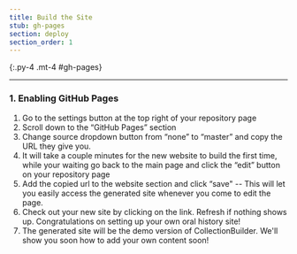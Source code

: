 ```yaml
---
title: Build the Site
stub: gh-pages
section: deploy
section_order: 1
---
```


{:.py-4 .mt-4 #gh-pages}
***
### 1. Enabling GitHub Pages

1. Go to the settings button at the top right of your repository page
2. Scroll down to the “GitHub Pages” section 
3. Change source dropdown button from “none” to “master” and copy the URL they give you.
4. It will take a couple minutes for the new website to build the first time, while your waiting go back to the main page and click the “edit” button on your repository page
5. Add the copied url to the website section and click “save" -- This will let you easily access the generated site whenever you come to edit the page.
6. Check out your new site by clicking on the link. Refresh if nothing shows up. Congratulations on setting up your own oral history site!
5. The generated site will be the demo version of CollectionBuilder. We'll show you soon how to add your own content soon!